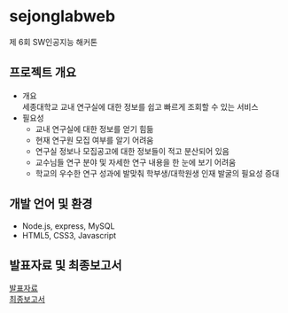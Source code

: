 # sejonglabweb
제 6회 SW인공지능 해커톤 

## 프로젝트 개요
- 개요    
  세종대학교 교내 연구실에 대한 정보를 쉽고 빠르게 조회할 수 있는 서비스
- 필요성
  - 교내 연구실에 대한 정보를 얻기 힘듦
  - 현재 연구원 모집 여부를 알기 어려움
  - 연구실 정보나 모집공고에 대한 정보들이 적고 분산되어 있음
  - 교수님들 연구 분야 및 자세한 연구 내용을 한 눈에 보기 어려움
  - 학교의 우수한 연구 성과에 발맞춰 학부생/대학원생 인재 발굴의 필요성 증대 

## 개발 언어 및 환경
- Node.js, express, MySQL
- HTML5, CSS3, Javascript

## 발표자료 및 최종보고서
[발표자료](DB발표자료_완성.pdf)   
[최종보고서](최종보고서.pdf)
